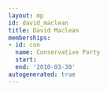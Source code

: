 ```yaml
---
layout: mp
id: david_maclean
title: David Maclean
memberships:
- id: con
  name: Conservative Party
  start: 
  end: '2010-03-30'
autogenerated: true
---
```

